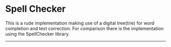 # Spell Checker

This is a rude implementation making use of a digital tree(trie) for word completion and text correction. For comparison there is the implementation using the SpellChecker library.

---